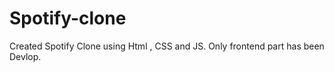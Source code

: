 # Spotify-clone

Created Spotify Clone using Html , CSS  and JS.
Only frontend part has been Devlop.
